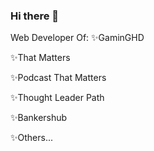 ### Hi there 👋

Web Developer Of:
 ✨GaminGHD
 
 ✨That Matters
 
 ✨Podcast That Matters
 
 ✨Thought Leader Path
 
 ✨Bankershub
 
 ✨Others...
<!--
**free999enigma/free999enigma** is a ✨ _special_ ✨ repository because its `README.md` (this file) appears on your GitHub profile.
